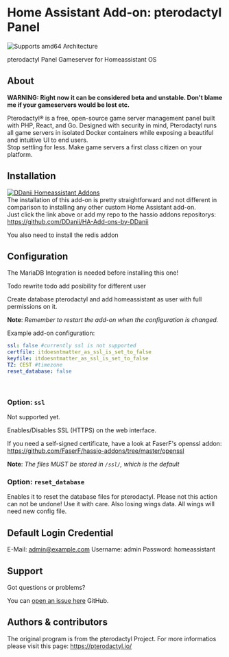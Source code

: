 # Home Assistant Add-on: pterodactyl Panel

![Supports amd64 Architecture][amd64-shield]

pterodactyl Panel Gameserver for Homeassistant OS

## About

**WARNING: Right now it can be considered beta and unstable. Don't blame me if your gameservers would be lost etc.**

Pterodactyl® is a free, open-source game server management panel built with PHP, React, and Go. Designed with security in mind, Pterodactyl runs all game servers in isolated Docker containers while exposing a beautiful and intuitive UI to end users.<br />
Stop settling for less. Make game servers a first class citizen on your platform.

## Installation

[![DDanii Homeassistant Addons](https://my.home-assistant.io/badges/supervisor_add_addon_repository.svg)](https://my.home-assistant.io/redirect/supervisor_add_addon_repository/?repository_url=https%3A%2F%2Fgithub.com%2FDDaniiF%2FHA-Add-ons-by-DDani)
<br />
The installation of this add-on is pretty straightforward and not different in comparison to installing any other custom Home Assistant add-on.<br />
Just click the link above or add my repo to the hassio addons repositorys: <https://github.com/DDanii/HA-Add-ons-by-DDanii>

You also need to install the redis addon

## Configuration

The MariaDB Integration is needed before installing this one!

Todo rewrite todo add posibility for different user

Create database pterodactyl and add homeassistant as user with full permissions on it.

**Note**: _Remember to restart the add-on when the configuration is changed._

Example add-on configuration:

```yaml
ssl: false #currently ssl is not supported
certfile: itdoesntmatter_as_ssl_is_set_to_false
keyfile: itdoesntmatter_as_ssl_is_set_to_false
TZ: CEST #timezone
reset_database: false
```

<br />

### Option: `ssl`

Not supported yet.

Enables/Disables SSL (HTTPS) on the web interface.

If you need a self-signed certificate, have a look at FaserF's openssl addon: <https://github.com/FaserF/hassio-addons/tree/master/openssl>

**Note**: _The files MUST be stored in `/ssl/`, which is the default_

### Option: `reset_database`

Enables it to reset the database files for pterodactyl. Please not this action can not be undone! Use it with care. Also losing wings data. All wings will need new config file.

## Default Login Credential

E-Mail: <admin@example.com>
Username: admin
Password: homeassistant

## Support

Got questions or problems?

You can [open an issue here][issue] GitHub.

## Authors & contributors

The original program is from the pterodactyl Project. For more informatios please visit this page: <https://pterodactyl.io/>

[maintenance-shield]: https://img.shields.io/maintenance/yes/2022.svg
[aarch64-shield]: https://img.shields.io/badge/aarch64-yes-green.svg
[amd64-shield]: https://img.shields.io/badge/amd64-yes-green.svg
[DDanii]: https://github.com/DDanii/
[issue]: https://github.com/DDanii/hassio-addons/issues
